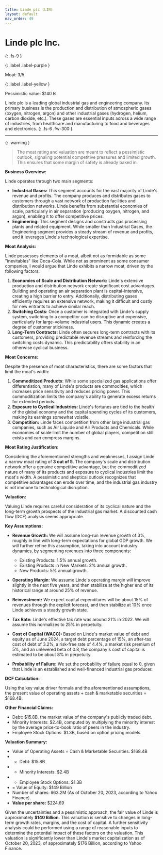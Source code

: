 ```yaml
---
title: Linde plc (LIN)
layout: default
nav_order: 49
---
```


# Linde plc Inc.
{: .fs-9 }

{: .label .label-purple }

Moat: 3/5

{: .label .label-yellow }

Pessimistic value: $140 B

Linde plc is a leading global industrial gas and engineering company. Its primary business is the production and distribution of atmospheric gases (oxygen, nitrogen, argon) and other industrial gases (hydrogen, helium, carbon dioxide, etc.).  These gases are essential inputs across a wide range of industries, from healthcare and manufacturing to food and beverages and electronics.
{: .fs-6 .fw-300 }

---

{: .warning } 
>The moat rating and valuation are meant to reflect a pessimistic outlook, signaling potential competitive pressures and limited growth. This ensures that some margin of safety is already baked in.

**Business Overview:**

Linde operates through two main segments:

* **Industrial Gases:** This segment accounts for the vast majority of Linde's revenue and profits. The company produces and distributes gases to customers through a vast network of production facilities and distribution networks. Linde benefits from substantial economies of scale, particularly in air separation (producing oxygen, nitrogen, and argon), enabling it to offer competitive prices. 
* **Engineering:** This segment designs and constructs gas processing plants and related equipment. While smaller than Industrial Gases, the Engineering segment provides a steady stream of revenue and profits, and it leverages Linde's technological expertise.

**Moat Analysis:**

Linde possesses elements of a moat, albeit not as formidable as some "inevitables" like Coca-Cola. While not as prominent as some consumer companies, I would argue that Linde exhibits a narrow moat, driven by the following factors:

1. **Economies of Scale and Distribution Network:** Linde's extensive production and distribution network create significant cost advantages. Building and operating an air separation plant is capital-intensive, creating a high barrier to entry. Additionally, distributing gases efficiently requires an extensive network, making it difficult and costly for new entrants to achieve similar reach.
2. **Switching Costs:** Once a customer is integrated with Linde's supply system, switching to a competitor can be disruptive and expensive, particularly for large-volume industrial users. This dynamic creates a degree of customer stickiness.
3. **Long-Term Contracts:**  Linde often secures long-term contracts with its customers, providing predictable revenue streams and reinforcing the switching costs dynamic. This predictability offers stability in an otherwise cyclical business.

**Moat Concerns:**

Despite the presence of moat characteristics, there are some factors that limit the moat's width:

1. **Commoditized Products:** While some specialized gas applications offer differentiation, many of Linde's products are commodities, which increases price sensitivity and reduces pricing power. This commoditization limits the company's ability to generate excess returns for extended periods.
2. **Exposure to Cyclical Industries:** Linde's fortunes are tied to the health of the global economy and the capital spending cycles of its customers, making its earnings somewhat volatile.
3. **Competition:** Linde faces competition from other large industrial gas companies, such as Air Liquide and Air Products and Chemicals. While economies of scale limit the number of global players, competition still exists and can compress margins.

**Moat Rating Justification:**

Considering the aforementioned strengths and weaknesses, I assign Linde a narrow moat rating of **3 out of 5**. The company's scale and distribution network offer a genuine competitive advantage, but the commoditized nature of many of its products and exposure to cyclical industries limit the moat's width.  A pessimistic and skeptical outlook recognizes that competitive advantages can erode over time, and the industrial gas industry is not immune to technological disruption.

**Valuation:**

Valuing Linde requires careful consideration of its cyclical nature and the long-term growth prospects of the industrial gas market.  A discounted cash flow (DCF) analysis seems appropriate.

**Key Assumptions:**

* **Revenue Growth:**  We will assume long-run revenue growth of 3%, roughly in line with long-term expectations for global GDP growth. We will further refine this assumption, taking into account industry dynamics, by segmenting revenues into three components:
    * Existing Products: 1.5% annual growth.
    * Existing Products in New Markets: 2% annual growth.
    * New Products: 5% annual growth.

* **Operating Margin:**  We assume Linde's operating margin will improve slightly in the next five years, and then stabilize at the higher end of its historical range at around 25% of revenue.

* **Reinvestment:** We expect capital expenditures will be about 15% of revenues through the explicit forecast, and then stabilize at 10% once Linde achieves a steady growth state. 

* **Tax Rate:**  Linde's effective tax rate was around 21% in 2022. We will assume this normalizes to 25% in perpetuity.

* **Cost of Capital (WACC):** Based on Linde's market value of debt and equity as of June 2024, a target debt percentage of 15%, an after-tax cost of debt of 3.2%, a risk-free rate of 4.4%, a market risk premium of 5%, and an unlevered beta of 0.8, the company's cost of capital is estimated to be about 8% in perpetuity.

* **Probability of Failure:**  We set the probability of failure equal to 0, given that Linde is an established and well-financed industrial gas producer.

**DCF Calculation:**

Using the key value driver formula and the aforementioned assumptions, the present value of operating assets + cash & marketable securities = $168.4B. 

**Other Financial Claims:**

* Debt: $15.8B, the market value of the company's publicly traded debt.
* Minority Interests: $2.4B, computed by multiplying the minority interest by the average price-to-book ratio of peers in the industry.
* Employee Stock Options: $1.3B, based on option pricing models.

**Valuation Summary:**

* Value of Operating Assets + Cash & Marketable Securities: $168.4B
* - Debt: $15.8B
* - Minority Interests: $2.4B
* - Employee Stock Options: $1.3B
* = Value of Equity: $149 Billion
* Number of shares: 663.2M (As of October 20, 2023, according to Yahoo Finance).
* **Value per share:** $224.69 

Given the uncertainties and a pessimistic approach, the fair value of Linde is approximately **$140 Billion**.  This valuation is sensitive to changes in long-term growth rates, margins, and the cost of capital.  A further sensitivity analysis could be performed using a range of reasonable inputs to determine the potential impact of these factors on the valuation. This valuation is significantly lower than Linde's market capitalization as of October 20, 2023, of approximately $176 Billion, according to Yahoo Finance.